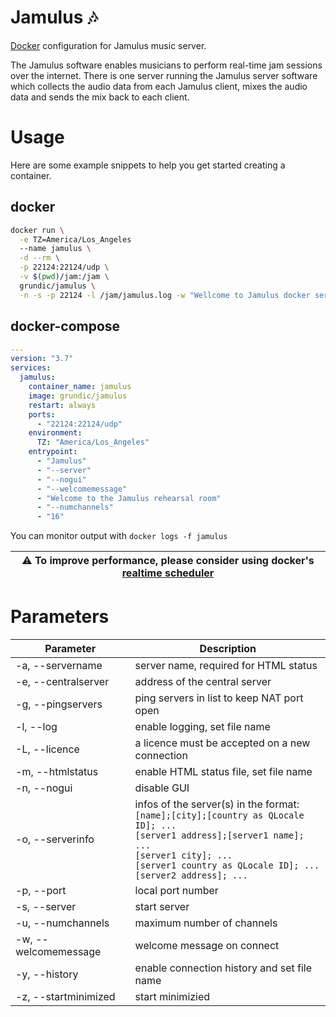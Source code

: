 # Jamulus 🎶
[Docker](https://hub.docker.com/repository/docker/grundic/jamulus) configuration for Jamulus music server.

The Jamulus software enables musicians to perform real-time jam sessions over the internet. There is one server running the Jamulus server software which collects the audio data from each Jamulus client, mixes the audio data and sends the mix back to each client.

# Usage

Here are some example snippets to help you get started creating a container.

## docker

```bash
docker run \
  -e TZ=America/Los_Angeles
  --name jamulus \
  -d --rm \
  -p 22124:22124/udp \
  -v $(pwd)/jam:/jam \
  grundic/jamulus \
  -n -s -p 22124 -l /jam/jamulus.log -w "Wellcome to Jamulus docker server."
```

## docker-compose

```yaml
---
version: "3.7"
services:
  jamulus:
    container_name: jamulus 
    image: grundic/jamulus
    restart: always
    ports:
      - "22124:22124/udp"
    environment:
      TZ: "America/Los_Angeles"  
    entrypoint:
      - "Jamulus"
      - "--server"
      - "--nogui"
      - "--welcomemessage"
      - "Welcome to the Jamulus rehearsal room"
      - "--numchannels"
      - "16"
```

You can monitor output with `docker logs -f jamulus`

| ⚠️ To improve performance, please consider using docker's [realtime scheduler](https://docs.docker.com/config/containers/resource_constraints/#configure-the-realtime-scheduler) |
| --- |

# Parameters

|Parameter   |Description   |
|---|---|
|-a, --servername   |server name, required for HTML status   |
|-e, --centralserver   |address of the central server   |
|-g, --pingservers   |ping servers in list to keep NAT port open   |
|-l, --log   |enable logging, set file name   |
|-L, --licence   |a licence must be accepted on a new connection   |
|-m, --htmlstatus   |enable HTML status file, set file name   |
|-n, --nogui   |disable GUI   |
|-o, --serverinfo   |infos of the server(s) in the format:<br>`[name];[city];[country as QLocale ID]; ...`<br>`[server1 address];[server1 name]; ...`<br>`[server1 city]; ...`<br>`[server1 country as QLocale ID]; ...`<br>`[server2 address]; ... `   |
|-p, --port   |local port number   |
|-s, --server   |start server   |
|-u, --numchannels   |maximum number of channels   |
|-w, --welcomemessage   |welcome message on connect   |
|-y, --history   |enable connection history and set file name   |
|-z, --startminimized   |start minimizied   |
